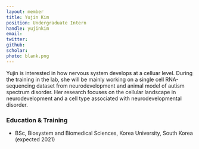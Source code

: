 ```yaml
---
layout: member
title: Yujin Kim
position: Undergraduate Intern
handle: yujinkim
email:
twitter:
github:
scholar: 
photo: blank.png
---
```


Yujin is interested in how nervous system develops at a celluar level. During the training in the lab, she will be mainly working on a single cell RNA-sequencing dataset from neurodevelopment and animal model of autism spectrum disorder. Her research focuses on the cellular landscape in neurodevelopment and a cell type associated with neurodevelopmental disorder. 


### Education & Training
- BSc, Biosystem and Biomedical Sciences, Korea University, South Korea (expected 2021)